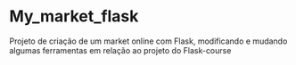 # My_market_flask
Projeto de criação de um market online com Flask, modificando e mudando algumas ferramentas em relação ao projeto do Flask-course
